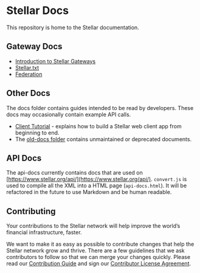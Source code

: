 Stellar Docs
============

This repository is home to the Stellar documentation.

## Gateway Docs
* [Introduction to Stellar Gateways](https://github.com/stellar/docs/blob/master/docs/gateways.md)
* [Stellar.txt](https://github.com/stellar/docs/blob/master/docs/stellar-txt.md)
* [Federation](https://github.com/stellar/docs/blob/master/docs/federation.md)

## Other Docs

The docs folder contains guides intended to be read by developers. These docs may occasionally contain example API calls.
* [Client Tutorial](https://github.com/stellar/docs/blob/master/docs/how-to-build-a-client.md) - explains how to build a Stellar web client app from beginning to end.
* The [old-docs folder](https://github.com/stellar/docs/tree/master/old-docs) contains unmaintained or deprecated documents.

## API Docs

The api-docs currently contains docs that are used on [https://www.stellar.org/api/](https://www.stellar.org/api/). `convert.js` is used to compile all the XML into a HTML page (`api-docs.html`). It will be refactored in the future to use Markdown and be human readable.

## Contributing

Your contributions to the Stellar network will help improve the world’s financial infrastructure, faster.

We want to make it as easy as possible to contribute changes that help the Stellar network grow and thrive. There are a few guidelines that we ask contributors to follow so that we can merge your changes quickly. Please read our [Contribution Guide](https://github.com/stellar/docs/blob/master/CONTRIBUTING.md) and sign our [Contributor License Agreement](https://docs.google.com/forms/d/1g7EF6PERciwn7zfmfke5Sir2n10yddGGSXyZsq98tVY/viewform).
